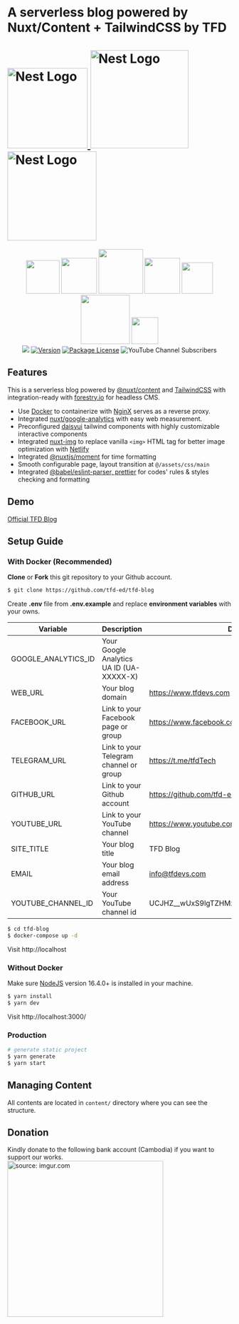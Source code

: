 <h1>A serverless blog powered by Nuxt/Content  + TailwindCSS by TFD
  <a  
    href="https://nestjs.com/"  
    target="blank"  
  >  
<br/>  
<br/> 
    <img  
      src="https://www.docker.com/wp-content/uploads/2022/03/horizontal-logo-monochromatic-white.png"  
      width="180"  
      alt="Nest Logo"  
    /> 
    <img  
      src="https://content.nuxtjs.org/logo-light.svg"  
      width="220"  
      alt="Nest Logo"  
    />  
<img  
      src="https://camo.githubusercontent.com/53b9876cd8e38928387c6824043b0e2772b15b1bfdb7f42d0864216abbf3dfe8/68747470733a2f2f7265666163746f72696e6775692e6e7963332e63646e2e6469676974616c6f6365616e7370616365732e636f6d2f7461696c77696e642d6c6f676f2e737667"  
      width="200"  
      alt="Nest Logo"  
    />  

  </a>  
</h1>

<p align="center">  
<img src="https://img.shields.io/badge/docker-%230db7ed.svg?style=for-the-badge&logo=docker&logoColor=white" width="75">
<img src="https://img.shields.io/badge/node.js-%2343853D.svg?style=for-the-badge&logo=node.js&logoColor=white" width="80">  
<img src="https://img.shields.io/badge/javascript-%23323330.svg?style=for-the-badge&logo=javascript&logoColor=%23F7DF1E" width="100">  
<img src="https://img.shields.io/badge/ESLint-4B3263?style=for-the-badge&logo=eslint&logoColor=white" width="80">  
<img src="https://img.shields.io/badge/Nuxt-black?style=for-the-badge&logo=nuxt.js&logoColor=white" width="70">  
<img src="https://img.shields.io/badge/tailwindcss-%2338B2AC.svg?style=for-the-badge&logo=tailwind-css&logoColor=white" width="110">
<img src="https://img.shields.io/badge/-jest-%23C21325?style=for-the-badge&logo=jest&logoColor=white" width="60">  
<br/>
<a href="https://app.netlify.com/sites/relaxed-neumann-d28ee3/deploys"><img src="https://api.netlify.com/api/v1/badges/1f884128-722a-4ae3-bc04-8bf55bc27cd3/deploy-status"/></a>
<a href="https://www.npmjs.com/package/nuxt" target="_blank"><img src="https://badgen.net/npm/v/nuxt" alt="Version" /></a>  
<a href="https://www.gnu.org/licenses/gpl-3.0" target="_blank"><img src="https://img.shields.io/badge/License-GPLv3-blue.svg" alt="Package License" /></a>  
<img alt="YouTube Channel Subscribers" src="https://img.shields.io/youtube/channel/subscribers/UCJHZ__wUxS9lgTZHMxpMJcQ?style=social">  
<br/>   
</p>

## Features

This is a serverless blog powered by [@nuxt/content](https://content.nuxtjs.org/) and  [TailwindCSS](https://tailwindcss.com/)  with integration-ready with [forestry.io](https://forestry.io/) for headless CMS.

- Use [Docker](https://www.docker.com/) to containerize with [NginX](https://www.nginx.com/) serves as a reverse proxy.
-  Integrated [nuxt/google-analytics](https://google-analytics.nuxtjs.org/) with easy web measurement.
- Preconfigured [daisyui](https://daisyui.com/) tailwind components with highly customizable interactive components
- Integrated [nuxt-img](https://image.nuxtjs.org/components/nuxt-img/) to replace vanilla  ``<img>`` HTML tag for better image optimization with [Netlify](https://www.netlify.com/)
- Integrated [@nuxtjs/moment](https://www.npmjs.com/package/@nuxtjs/moment) for time formatting
- Smooth configurable page, layout transition at ``@/assets/css/main``
- Integrated [@babel/eslint-parser, prettier](https://www.npmjs.com/package/@babel/eslint-parser) for codes' rules & styles checking and formatting

## Demo
[Official TFD Blog](https://tfdevs.com)

## Setup Guide
### With Docker (Recommended)
**Clone** or **Fork** this git repository to your Github account.
```bash  
$ git clone https://github.com/tfd-ed/tfd-blog  
````  
Create **.env** file from **.env.example** and replace **environment variables** with your owns.

| Variable  | Description  | Default                                          |  
|---|---|--------------------------------------------------|
| GOOGLE_ANALYTICS_ID  |  Your Google Analytics UA ID (UA-XXXXX-X) |                                                  | 
|  WEB_URL |  Your blog domain | https://www.tfdevs.com                           | 
|  FACEBOOK_URL |  Link to your Facebook page or group | https://www.facebook.com/teachingfordevelopment  | 
|  TELEGRAM_URL | Link to your Telegram channel or group  | https://t.me/tfdTech                             | 
|  GITHUB_URL | Link to your Github account  | https://github.com/tfd-ed                        | 
| YOUTUBE_URL  |  Link to your YouTube channel | https://www.youtube.com/c/TeachingForDevelopment | 
|  SITE_TITLE | Your blog title  | TFD Blog                                         | 
|  EMAIL |  Your blog email address | info@tfdevs.com                                  | 
| YOUTUBE_CHANNEL_ID | Your YouTube channel id | UCJHZ__wUxS9lgTZHMxpMJcQ                                                 |

```bash    
$ cd tfd-blog   
$ docker-compose up -d   
````  
Visit http://localhost
### Without Docker
Make sure [NodeJS](https://nodejs.dev/) version 16.4.0+ is installed in your machine.
```bash      
$ yarn install  
$ yarn dev  
````  
Visit http://localhost:3000/

### Production
```bash  
# generate static project  
$ yarn generate  
$ yarn start  
```  

## Managing Content

All contents are located in `content/` directory where you can see the structure.

## Donation

Kindly donate to the following bank account (Cambodia) if you want to support our works.  
<a href="https://imgur.com/fEjLJ0E"><img src="https://i.imgur.com/fEjLJ0E.jpg" title="source: imgur.com" width="350"  /></a> 
